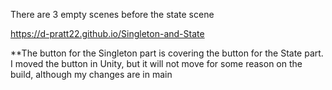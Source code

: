 There are 3 empty scenes before the state scene

https://d-pratt22.github.io/Singleton-and-State

**The button for the Singleton part is covering the button for the State part. I moved the button in Unity, but it will not move for some reason on the build, although my changes are in main
